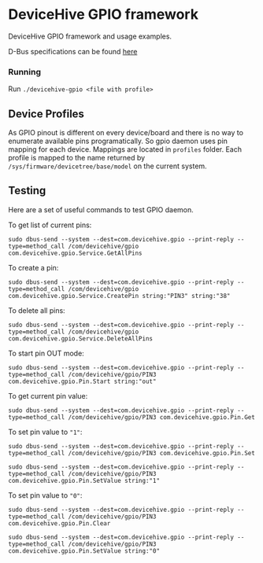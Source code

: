 # DeviceHive GPIO framework
DeviceHive GPIO framework and usage examples.

D-Bus specifications can be found [here](./DBUS-SPEC.md)

### Running
Run `./devicehive-gpio <file with profile>`

## Device Profiles

As GPIO pinout is different on every device/board and there is no way to enumerate
available pins programatically. So gpio daemon uses pin mapping for each device.
Mappings are located in `profiles` folder. Each profile is mapped to the name
returned by `/sys/firmware/devicetree/base/model` on the current system.

## Testing

Here are a set of useful commands to test GPIO daemon.

To get list of current pins:

`sudo dbus-send --system --dest=com.devicehive.gpio --print-reply --type=method_call /com/devicehive/gpio com.devicehive.gpio.Service.GetAllPins`

To create a pin:

`sudo dbus-send --system --dest=com.devicehive.gpio --print-reply --type=method_call /com/devicehive/gpio com.devicehive.gpio.Service.CreatePin string:"PIN3" string:"38"`

To delete all pins:

`sudo dbus-send --system --dest=com.devicehive.gpio --print-reply --type=method_call /com/devicehive/gpio com.devicehive.gpio.Service.DeleteAllPins`

To start pin OUT mode:

`sudo dbus-send --system --dest=com.devicehive.gpio --print-reply --type=method_call /com/devicehive/gpio/PIN3 com.devicehive.gpio.Pin.Start string:"out"`

To get current pin value:

`sudo dbus-send --system --dest=com.devicehive.gpio --print-reply --type=method_call /com/devicehive/gpio/PIN3 com.devicehive.gpio.Pin.Get`

To set pin value to `"1"`:

`sudo dbus-send --system --dest=com.devicehive.gpio --print-reply --type=method_call /com/devicehive/gpio/PIN3 com.devicehive.gpio.Pin.Set`

`sudo dbus-send --system --dest=com.devicehive.gpio --print-reply --type=method_call /com/devicehive/gpio/PIN3 com.devicehive.gpio.Pin.SetValue string:"1"`

To set pin value to `"0"`:

`sudo dbus-send --system --dest=com.devicehive.gpio --print-reply --type=method_call /com/devicehive/gpio/PIN3 com.devicehive.gpio.Pin.Clear`

`sudo dbus-send --system --dest=com.devicehive.gpio --print-reply --type=method_call /com/devicehive/gpio/PIN3 com.devicehive.gpio.Pin.SetValue string:"0"`

